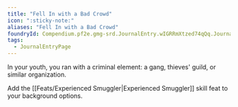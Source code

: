 ```yaml
---
title: "Fell In with a Bad Crowd"
icon: ":sticky-note:"
aliases: "Fell In with a Bad Crowd"
foundryId: Compendium.pf2e.gmg-srd.JournalEntry.wIGRRmXtzed74qQq.JournalEntryPage.EUb7SM2R0FT1q56h
tags:
  - JournalEntryPage
---
```

In your youth, you ran with a criminal element: a gang, thieves' guild, or similar organization.

Add the [[Feats/Experienced Smuggler|Experienced Smuggler]] skill feat to your background options.